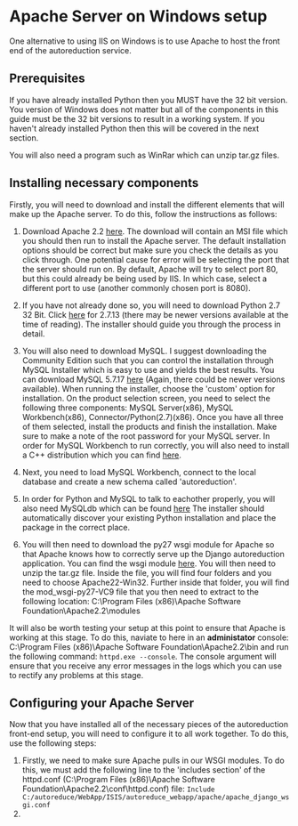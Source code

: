 # Apache Server on Windows setup

One alternative to using IIS on Windows is to use Apache to host the front end of the autoreduction service. 

## Prerequisites

If you have already installed Python then you MUST have the 32 bit version. You version of Windows does not matter but all of the components in this guide must be the 32 bit versions to result in a working system. If you haven't already installed Python then this will be covered in the next section. 

You will also need a program such as WinRar which can unzip tar.gz files.

## Installing necessary components

Firstly, you will need to download and install the different elements that will make up the Apache server. To do this, follow the instructions as follows:
1. Download Apache 2.2 [here](https://archive.apache.org/dist/httpd/binaries/win32/httpd-2.2.25-win32-x86-openssl-0.9.8y.msi). The download will contain an MSI file which you should then run to install the Apache server. The default installation options should be correct but make sure you check the details as you click through. One potential cause for error will be selecting the port that the server should run on. By default, Apache will try to select port 80, but this could already be being used by IIS. In which case, select a different port to use (another commonly chosen port is 8080).

2. If you have not already done so, you will need to download Python 2.7 32 Bit. Click [here](https://www.python.org/ftp/python/2.7.13/python-2.7.13.msi) for 2.7.13 (there may be newer versions available at the time of reading). The installer should guide you through the process in detail.

3. You will also need to download MySQL. I suggest downloading the Community Edition such that you can control the installation through MySQL Installer which is easy to use and yields the best results. You can download MySQL 5.7.17 [here](https://cdn.mysql.com//Downloads/MySQLInstaller/mysql-installer-community-5.7.17.0.msi) (Again, there could be newer versions available). When running the installer, choose the 'custom' option for installation. On the product selection screen, you need to select the following three components: MySQL Server(x86), MySQL Workbench(x86), Connector/Python(2.7)(x86). Once you have all three of them selected, install the products and finish the installation. Make sure to make a note of the root password for your MySQL server. In order for MySQL Workbench to run correctly, you will also need to install a C++ distribution which you can find [here](https://download.microsoft.com/download/2/E/6/2E61CFA4-993B-4DD4-91DA-3737CD5CD6E3/vcredist_x86.exe).

4. Next, you need to load MySQL Workbench, connect to the local database and create a new schema called 'autoreduction'. 

5. In order for Python and MySQL to talk to eachother properly, you will also need MySQLdb which can be found [here](https://kent.dl.sourceforge.net/project/mysql-python/mysql-python/1.2.3/MySQL-python-1.2.3.win32-py2.7.msi) The installer should automatically discover your existing Python installation and place the package in the correct place.

6. You will then need to download the py27 wsgi module for Apache so that Apache knows how to correctly serve up the Django autoreduction application. You can find the wsgi module [here](https://github-cloud.s3.amazonaws.com/releases/15648929/da6a22d0-08a6-11e5-8a5b-0d214c853629.gz?X-Amz-Algorithm=AWS4-HMAC-SHA256&X-Amz-Credential=AKIAISTNZFOVBIJMK3TQ%2F20170221%2Fus-east-1%2Fs3%2Faws4_request&X-Amz-Date=20170221T091852Z&X-Amz-Expires=300&X-Amz-Signature=77c12c80d7f48ccdc465184880a0f424afcc097c57cd7b8054ae4306ba1d057e&X-Amz-SignedHeaders=host&actor_id=0&response-content-disposition=attachment%3B%20filename%3Dmod_wsgi-windows-4.4.12.tar.gz&response-content-type=application%2Foctet-stream). You will then need to unzip the tar.gz file. Inside the file, you will find four folders and you need to choose Apache22-Win32. Further inside that folder, you will find the mod_wsgi-py27-VC9 file that you then need to extract to the following location: C:\Program Files (x86)\Apache Software Foundation\Apache2.2\modules

It will also be worth testing your setup at this point to ensure that Apache is working at this stage. To do this, naviate to here in an **administator** console: C:\Program Files (x86)\Apache Software Foundation\Apache2.2\bin and run the following command: `httpd.exe --console`. The console argument will ensure that you receive any error messages in the logs which you can use to rectify any problems at this stage.

## Configuring your Apache Server
Now that you have installed all of the necessary pieces of the autoreduction front-end setup, you will need to configure it to all work together. To do this, use the following steps:

1. Firstly, we need to make sure Apache pulls in our WSGI modules. To do this, we must add the following line to the 'includes section' of the httpd.conf (C:\Program Files (x86)\Apache Software Foundation\Apache2.2\conf\httpd.conf) file: `Include C:/autoreduce/WebApp/ISIS/autoreduce_webapp/apache/apache_django_wsgi.conf`
2. 
